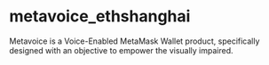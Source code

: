 # metavoice_ethshanghai
Metavoice is a Voice-Enabled MetaMask Wallet product, specifically designed with an objective to empower the visually impaired. 
